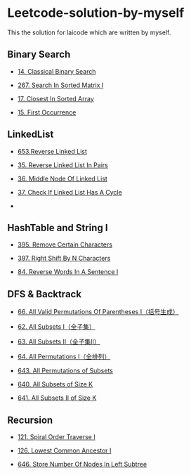 Leetcode-solution-by-myself
==
This the solution for laicode which are written by myself.

Binary Search
--

* [14. Classical Binary Search](https://github.com/yzyolala/leetcode-solution-by-myself/blob/main/14.%20Classical%20Binary%20Search.md)

* [267. Search In Sorted Matrix I](https://github.com/yzyolala/leetcode-solution-by-myself/blob/main/267.%20Search%20In%20Sorted%20Matrix%20I.md)

* [17. Closest In Sorted Array](https://github.com/yzyolala/leetcode-solution-by-myself/blob/main/17.%20Closest%20In%20Sorted%20Array.md)

* [15. First Occurrence](https://github.com/yzyolala/leetcode-solution-by-myself/edit/main/15.%20First%20Occurrence.md)

LinkedList
--

* [653.Reverse Linked List ](https://github.com/yzyolala/leetcode-solution-by-myself/blob/main/653.%20Reverse%20Linked%20List.md)

* [35. Reverse Linked List In Pairs](https://github.com/yzyolala/leetcode-solution-by-myself/blob/main/35.%20Reverse%20Linked%20List%20In%20Pairs.md)

* [36. Middle Node Of Linked List](https://github.com/yzyolala/leetcode-solution-by-myself/blob/main/36.%20Middle%20Node%20Of%20Linked%20List.md)

* [37. Check If Linked List Has A Cycle](https://github.com/yzyolala/leetcode-solution-by-myself/blob/main/37.%20Check%20If%20Linked%20List%20Has%20A%20Cycle.md)

* []()


HashTable and String I
--

* [395. Remove Certain Characters](https://github.com/yzyolala/leetcode-solution-by-myself/blob/main/395.%20Remove%20Certain%20Characters.md)

* [397. Right Shift By N Characters](https://github.com/yzyolala/leetcode-solution-by-myself/blob/main/397.%20Right%20Shift%20By%20N%20Characters.md)

* [84. Reverse Words In A Sentence I](https://github.com/yzyolala/leetcode-solution-by-myself/blob/main/84.%20Reverse%20Words%20In%20A%20Sentence%20I.md)

DFS & Backtrack
--

* [66. All Valid Permutations Of Parentheses I（括号生成）](https://github.com/yzyolala/leetcode-solution-by-myself/blob/main/66.%20All%20Valid%20Permutations%20Of%20Parentheses%20I.md)

* [62. All Subsets I（全子集）](https://github.com/yzyolala/leetcode-solution-by-myself/blob/main/62.%20All%20Subsets%20I.md)

* [63. All Subsets II（全子集II）](https://github.com/yzyolala/leetcode-solution-by-myself/blob/main/63.%20All%20Subsets%20II.md)

* [64. All Permutations I（全排列）](https://github.com/yzyolala/leetcode-solution-by-myself/blob/main/64.%20All%20Permutations%20I.md)

* [643. All Permutations of Subsets](https://github.com/yzyolala/leetcode-solution-by-myself/blob/main/643.%20All%20Permutations%20of%20Subsets.md)

* [640. All Subsets of Size K](https://github.com/yzyolala/leetcode-solution-by-myself/blob/main/640.%20All%20Subsets%20of%20Size%20K.md)

* [641. All Subsets II of Size K](https://github.com/yzyolala/leetcode-solution-by-myself/blob/main/641.%20All%20Subsets%20II%20of%20Size%20K.md)

Recursion
--

* [121. Spiral Order Traverse I](https://github.com/yzyolala/leetcode-solution-by-myself/blob/main/121.%20Spiral%20Order%20Traverse%20I.md)

* [126. Lowest Common Ancestor I](https://github.com/yzyolala/leetcode-solution-by-myself/blob/main/126.%20Lowest%20Common%20Ancestor%20I.md)

* [646. Store Number Of Nodes In Left Subtree](https://github.com/yzyolala/leetcode-solution-by-myself/blob/main/646.%20Store%20Number%20Of%20Nodes%20In%20Left%20Subtree.md)
